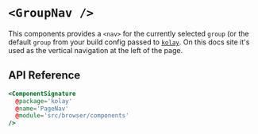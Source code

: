 # `<GroupNav />`

This components provides a `<nav>` for the currently selected `group` (or the default `group` from your build config passed to [`kolay`][kolay-plugin]. On this docs site it's used as the vertical navigation at the left of the page.

[kolay-plugin]: /plugins/kolay.md

## API Reference

```hbs live no-shadow
<ComponentSignature
  @package='kolay'
  @name='PageNav'
  @module='src/browser/components'
/>
```
